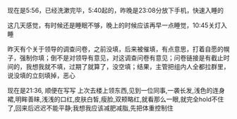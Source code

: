 现在是5:56，已经洗漱完毕，5:40起的，昨晚是23:08分放下手机，快速入睡的

这几天感觉，有时候还是睡眠不够，晚上的时候应该再早一点睡觉，10:45关灯入睡



昨天有个关于领导的调查问卷，之前没填，后来被催填，有点意思，打着自愿的幌子，强制你填；倒不是对领导有意见，对这调查问卷有意见；问卷链接是有截止时间的，我想我就不填，过期了就算了，没空填；结果，主管把组内人全都拉群里，说没填的立刻填掉，恶心

现在是21:36, 顺便在写写
上次去楼上领东西,见到一位同事,一袭长发,浅色的连身裙,明眸善睐,浅浅的口红,皮肤白皙,瘦脸,双颊略红,就看那么一眼,就完全hold不住了,回来后迟迟不能平静;我想我应该减肥减脂,先把体重控制住
